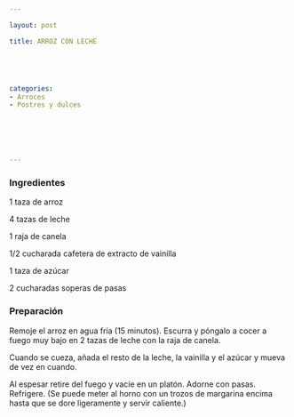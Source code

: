 ```yaml
---

layout: post

title: ARROZ CON LECHE





categories:
- Arroces
- Postres y dulces






---
```


<h3>Ingredientes</h3>

1 taza de arroz

4 tazas de leche

1 raja de canela

1/2 cucharada cafetera de extracto de vainilla

1 taza de azúcar

2 cucharadas soperas de pasas

<h3>Preparación</h3>

Remoje el arroz en agua fría (15 minutos). Escurra y póngalo a cocer a fuego muy bajo en 2 tazas de leche con la raja de canela.

Cuando se cueza, añada el resto de la leche, la vainilla y el azúcar y mueva de vez en cuando.

Al espesar retire del fuego y vacíe en un platón. Adorne con pasas. Refrigere. (Se puede meter al horno con un trozos de margarina encima hasta que se dore ligeramente y servir caliente.)